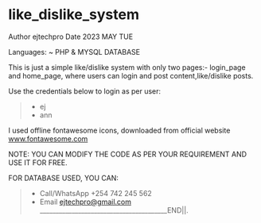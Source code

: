# like_dislike_system
Author ejtechpro
Date 2023 MAY TUE

Languages: ~ PHP & MYSQL DATABASE 

This is just a simple like/dislike system with only two pages:- login_page and home_page, where users can login and post content,like/dislike posts.

Use the credentials below to login as per user:
 >- ej
 >- ann

I used offline fontawesome icons, downloaded from official website www.fontawesome.com

NOTE:
YOU CAN MODIFY THE CODE AS PER YOUR REQUIREMENT AND USE IT FOR FREE.

FOR DATABASE USED, YOU CAN:
>- Call/WhatsApp +254 742 245 562
>- Email ejtechpro@gmail.com
________________________________________END||.
